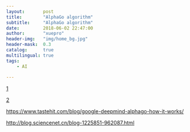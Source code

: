 ```yaml
---
layout:       post
title:        "AlphaGo algorithm"
subtitle:     "AlphaGo algorithm"
date:         2018-06-02 22:47:00
author:       "xuepro"
header-img:   "img/home_bg.jpg"
header-mask:  0.3
catalog:      true
multilingual: true
tags:
    - AI
    
---
```


[1](https://www.jessicayung.com/alphago-zero-an-overview-of-the-algorithm/)

[2](http://www.cnblogs.com/bnuvincent/p/6896338.html)

https://www.tastehit.com/blog/google-deepmind-alphago-how-it-works/

http://blog.sciencenet.cn/blog-1225851-962087.html
